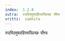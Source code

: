 ```yaml
---
index:  1.2.8
sutra:  रुदविदमुषग्रहिस्वपिप्रच्छः सँश्च
vritti:  samhita 
---
```


रुदविदमुषग्रहिस्वपिप्रच्छः सँश्च

